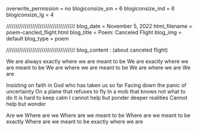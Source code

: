 overwrite_permission = no
blogiconsize_sm = 6
blogiconsize_md = 6
blogiconsize_lg = 4

/////////////////////////////////////
blog_date = November 5, 2022
html_filename = poem-cancled_flight.html
blog_title = Poem: Canceled Flight
blog_img = default
blog_type = poem

/////////////////////////////////////
blog_content : 
(about canceled flight)

We are always exactly where we are meant to be
We are exactly where we are meant to be
We are where we are meant to be
We are where we are
We are

Insisting on faith in God who has taken us so far 
Facing down the panic of uncertainty
On a plane that refuses to fly
In a mob that knows not what to do
It is hard to keep calm
I cannot help but ponder deeper realities
Cannot help but wonder

Are we
Where are we
Where are we meant to be
Where are we meant to be exactly
Where are we meant to be exactly where we are


